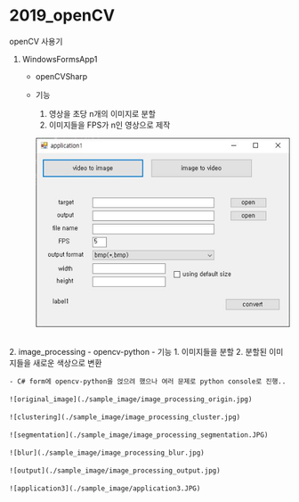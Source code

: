 # 2019_openCV
 openCV 사용기

1. WindowsFormsApp1
    - openCVSharp
    - 기능
        1. 영상을 초당 n개의 이미지로 분할
        2. 이미지들을 FPS가 n인 영상으로 제작

        ![application1](./sample_image/application1.JPG)

<br>
2. image_processing
    - opencv-python
    - 기능
        1. 이미지들을 분할
        2. 분할된 이미지들을 새로운 색상으로 변환


    - C# form에 opencv-python을 얹으려 했으나 여러 문제로 python console로 진행..

    ![original_image](./sample_image/image_processing_origin.jpg)

    ![clustering](./sample_image/image_processing_cluster.jpg)

    ![segmentation](./sample_image/image_processing_segmentation.JPG)

    ![blur](./sample_image/image_processing_blur.jpg)

    ![output](./sample_image/image_processing_output.jpg)

    ![application3](./sample_image/application3.JPG)
